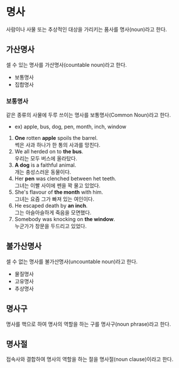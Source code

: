 # 명사
사람이나 사물 또는 추상적인 대상을 가리키는 품사를 명사(noun)라고 한다.


## 가산명사
셀 수 있는 명사를 가산명사(countable noun)라고 한다.

* 보통명사
* 집합명사

### 보통명사
같은 종류의 사물에 두루 쓰이는 명사를 보통명사(Common Noun)라고 한다.

* ex) apple, bus, dog, pen, month, inch, window

1. <b>One</b> rotten <b>apple</b> spoils the barrel. <br> 썩은 사과 하나가 한 통의 사과를 망친다.
2. We all herded on to <b>the bus</b>. <br> 우리는 모두 버스에 올라탔다.
3. <b>A dog</b> is a faithful animal. <br> 개는 충성스러운 동물이다.
4. Her <b>pen</b> was clenched between het teeth. <br> 그녀는 이빨 사이에 펜을 꽉 물고 있었다.
5. She's flavour of <b>the month</b> with him. <br> 그녀는 요즘 그가 빠져 있는 여인이다.
6. He escaped death by <b>an inch</b>. <br> 그는 아슬아슬하게 죽음을 모면했다.
7. Somebody was knocking on <b>the window</b>. <br> 누군가가 창문을 두드리고 있었다.

## 불가산명사
셀 수 없는 명사를 불가산명사(uncountable noun)라고 한다.

* 물질명사
* 고유명사
* 추상명사

## 명사구
명사를 핵으로 하여 명사의 역할을 하는 구를 명사구(noun phrase)라고 한다.

## 명사절
접속사와 결합하여 명사의 역할을 하는 절을 명사절(noun clause)이라고 한다.
